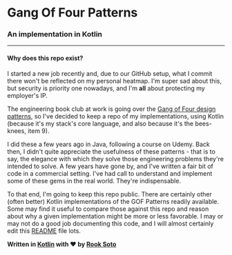 # Gang Of Four Patterns

### An implementation in Kotlin

___

#### Why does this repo exist?

I started a new job recently and, due to our GitHub setup, what I commit there won't be reflected on my personal
heatmap. I'm super sad about this, but security is priority one nowadays, and I'm **all** about protecting my employer's
IP.

The engineering book club at work is going over
the [Gang of Four design patterns](https://www.gofpatterns.com/index.php), so I've decided to keep a repo of my
implementations, using Kotlin (because it's my stack's core language, and also because it's the bees-knees, item 9).

I did these a few years ago in Java, following a course on Udemy. Back then, I didn't quite appreciate the usefulness of
these patterns - that is to say, the elegance with which they solve those engineering problems they're intended to
solve. A few years have gone by, and I've written a fair bit of code in a commercial setting. I've had call to
understand and implement some of these gems in the real world. They're indispensable.

To that end, I'm going to keep this repo public. There are certainly other (often better) Kotlin implementations of the
GOF Patterns readily available. Some may find it useful to compare those against this repo and reason about why a given
implementation might be more or less favorable. I may or may not do a good job documenting this code, and I will almost
certainly edit this [README](README.md) file lots.

**Written in [Kotlin](https://kotlinlang.org/) with ❤️ by [Rook Soto](http://www.rooksoto.com/)**